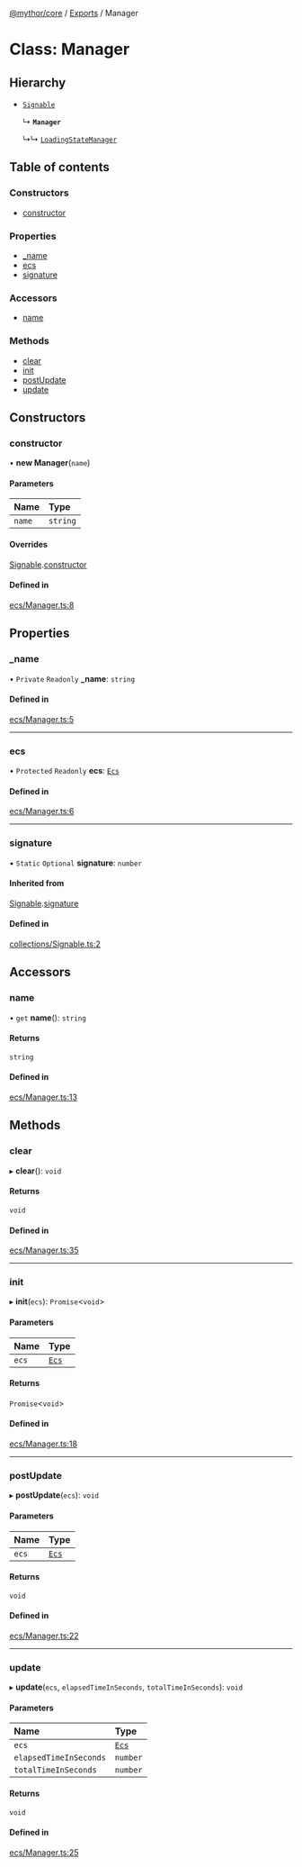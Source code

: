 [@mythor/core](../README.md) / [Exports](../modules.md) / Manager

# Class: Manager

## Hierarchy

- [`Signable`](Signable.md)

  ↳ **`Manager`**

  ↳↳ [`LoadingStateManager`](LoadingStateManager.md)

## Table of contents

### Constructors

- [constructor](Manager.md#constructor)

### Properties

- [\_name](Manager.md#_name)
- [ecs](Manager.md#ecs)
- [signature](Manager.md#signature)

### Accessors

- [name](Manager.md#name)

### Methods

- [clear](Manager.md#clear)
- [init](Manager.md#init)
- [postUpdate](Manager.md#postupdate)
- [update](Manager.md#update)

## Constructors

### constructor

• **new Manager**(`name`)

#### Parameters

| Name | Type |
| :------ | :------ |
| `name` | `string` |

#### Overrides

[Signable](Signable.md).[constructor](Signable.md#constructor)

#### Defined in

[ecs/Manager.ts:8](https://github.com/desaintvincent/mythor/blob/53eaf4e/packages/core/src/ecs/Manager.ts#L8)

## Properties

### \_name

• `Private` `Readonly` **\_name**: `string`

#### Defined in

[ecs/Manager.ts:5](https://github.com/desaintvincent/mythor/blob/53eaf4e/packages/core/src/ecs/Manager.ts#L5)

___

### ecs

• `Protected` `Readonly` **ecs**: [`Ecs`](Ecs.md)

#### Defined in

[ecs/Manager.ts:6](https://github.com/desaintvincent/mythor/blob/53eaf4e/packages/core/src/ecs/Manager.ts#L6)

___

### signature

▪ `Static` `Optional` **signature**: `number`

#### Inherited from

[Signable](Signable.md).[signature](Signable.md#signature)

#### Defined in

[collections/Signable.ts:2](https://github.com/desaintvincent/mythor/blob/53eaf4e/packages/core/src/collections/Signable.ts#L2)

## Accessors

### name

• `get` **name**(): `string`

#### Returns

`string`

#### Defined in

[ecs/Manager.ts:13](https://github.com/desaintvincent/mythor/blob/53eaf4e/packages/core/src/ecs/Manager.ts#L13)

## Methods

### clear

▸ **clear**(): `void`

#### Returns

`void`

#### Defined in

[ecs/Manager.ts:35](https://github.com/desaintvincent/mythor/blob/53eaf4e/packages/core/src/ecs/Manager.ts#L35)

___

### init

▸ **init**(`ecs`): `Promise`<`void`\>

#### Parameters

| Name | Type |
| :------ | :------ |
| `ecs` | [`Ecs`](Ecs.md) |

#### Returns

`Promise`<`void`\>

#### Defined in

[ecs/Manager.ts:18](https://github.com/desaintvincent/mythor/blob/53eaf4e/packages/core/src/ecs/Manager.ts#L18)

___

### postUpdate

▸ **postUpdate**(`ecs`): `void`

#### Parameters

| Name | Type |
| :------ | :------ |
| `ecs` | [`Ecs`](Ecs.md) |

#### Returns

`void`

#### Defined in

[ecs/Manager.ts:22](https://github.com/desaintvincent/mythor/blob/53eaf4e/packages/core/src/ecs/Manager.ts#L22)

___

### update

▸ **update**(`ecs`, `elapsedTimeInSeconds`, `totalTimeInSeconds`): `void`

#### Parameters

| Name | Type |
| :------ | :------ |
| `ecs` | [`Ecs`](Ecs.md) |
| `elapsedTimeInSeconds` | `number` |
| `totalTimeInSeconds` | `number` |

#### Returns

`void`

#### Defined in

[ecs/Manager.ts:25](https://github.com/desaintvincent/mythor/blob/53eaf4e/packages/core/src/ecs/Manager.ts#L25)
